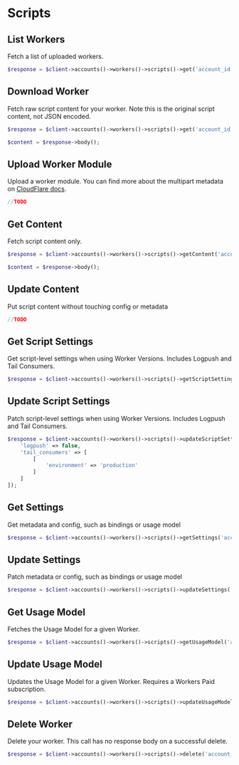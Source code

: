 # Scripts

## List Workers

Fetch a list of uploaded workers.

```php [php]
$response = $client->accounts()->workers()->scripts()->get('account_id');
```

## Download Worker

Fetch raw script content for your worker. Note this is the original script content, not JSON encoded.

```php [php]
$response = $client->accounts()->workers()->scripts()->get('account_id', 'script_name');

$content = $response->body();
```

## Upload Worker Module

Upload a worker module. You can find more about the multipart metadata on [CloudFlare docs](https://developers.cloudflare.com/workers/configuration/multipart-upload-metadata/).

```php [php]
//TODO
```

## Get Content

Fetch script content only.

```php [php]
$response = $client->accounts()->workers()->scripts()->getContent('account_id', 'script_name');

$content = $response->body();
```

## Update Content

Put script content without touching config or metadata

```php [php]
//TODO
```

## Get Script Settings

Get script-level settings when using Worker Versions. Includes Logpush and Tail Consumers.

```php [php]
$response = $client->accounts()->workers()->scripts()->getScriptSettings('account_id', 'script_name');
```

## Update Script Settings

Patch script-level settings when using Worker Versions. Includes Logpush and Tail Consumers.

```php [php]
$response = $client->accounts()->workers()->scripts()->updateScriptSettings('account_id', 'script_name', [
    'logpush' => false,
    'tail_consumers' => [
        [
            'environment' => 'production'
        ]
    ]
]);
```

## Get Settings

Get metadata and config, such as bindings or usage model

```php [php]
$response = $client->accounts()->workers()->scripts()->getSettings('account_id', 'script_name');
```

## Update Settings

Patch metadata or config, such as bindings or usage model

```php [php]
$response = $client->accounts()->workers()->scripts()->updateSettings('account_id', 'script_name');
```

## Get Usage Model

Fetches the Usage Model for a given Worker.

```php [php]
$response = $client->accounts()->workers()->scripts()->getUsageModel('account_id', 'script_name');
```

## Update Usage Model

Updates the Usage Model for a given Worker. Requires a Workers Paid subscription.

```php [php]
$response = $client->accounts()->workers()->scripts()->updateUsageModel('account_id', 'script_name', 'usage_model');
```

## Delete Worker

Delete your worker. This call has no response body on a successful delete.

```php [php]
$response = $client->accounts()->workers()->scripts()->delete('account_id', 'script_name', true|false);
```
